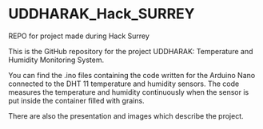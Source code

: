 # UDDHARAK_Hack_SURREY
REPO for project made during Hack Surrey

This is the GitHub repository for the project UDDHARAK: Temperature and Humidity Monitoring System.

You can find the .ino files containing the code written for the Arduino Nano connected to the DHT 11 temperature and humidity sensors. The code measures the temperature and humidity continuously when the sensor is put inside the container filled with grains.

There are also the presentation and images which describe the project.
